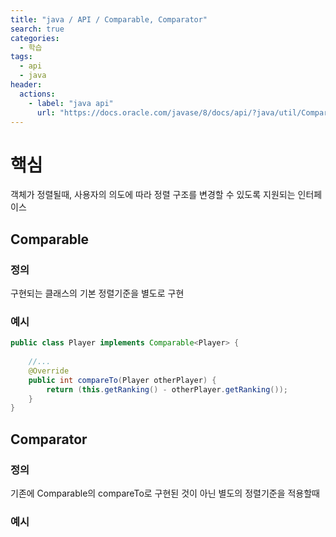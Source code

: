 ```yaml
---
title: "java / API / Comparable, Comparator"
search: true
categories: 
  - 학습
tags: 
  - api
  - java
header:  
  actions:
    - label: "java api"
      url: "https://docs.oracle.com/javase/8/docs/api/?java/util/Comparator.html"
---
```


# 핵심
객체가 정렬될때, 사용자의 의도에 따라 정렬 구조를 변경할 수 있도록 지원되는 인터페이스
## Comparable
### 정의
구현되는 클래스의 기본 정렬기준을 별도로 구현
### 예시
```java
public class Player implements Comparable<Player> {
     
    //...
    @Override
    public int compareTo(Player otherPlayer) {
        return (this.getRanking() - otherPlayer.getRanking());
    }
}
```
## Comparator
### 정의
기존에 Comparable의 compareTo로 구현된 것이 아닌 별도의 정렬기준을 적용할때
### 예시
<!--stackedit_data:
eyJoaXN0b3J5IjpbLTE2NDM5NjQ5MzBdfQ==
-->
